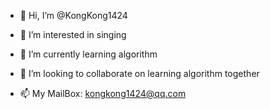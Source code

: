 - 👋 Hi, I’m @KongKong1424
- 👀 I’m interested in singing
- 🌱 I’m currently learning algorithm
- 💞️ I’m looking to collaborate on learning algorithm together

- 📫 My MailBox: kongkong1424@qq.com

<!---
KongKong1424/KongKong1424 is a ✨ special ✨ repository because its `README.md` (this file) appears on your GitHub profile.
You can click the Preview link to take a look at your changes.
--->
